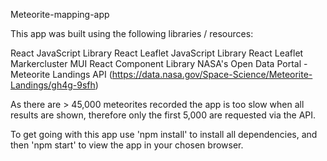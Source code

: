 Meteorite-mapping-app

This app was built using the following libraries / resources:

React JavaScript Library
React Leaflet JavaScript Library
React Leaflet Markercluster
MUI React Component Library
NASA's Open Data Portal - Meteorite Landings API (https://data.nasa.gov/Space-Science/Meteorite-Landings/gh4g-9sfh)

As there are > 45,000 meteorites recorded the app is too slow when all results are shown, therefore only the first 5,000 are requested via the API.

To get going with this app use 'npm install' to install all dependencies, and then 'npm start' to view the app in your chosen browser.

